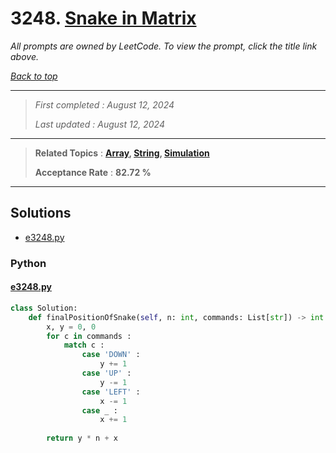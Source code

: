 # 3248. [Snake in Matrix](<https://leetcode.com/problems/snake-in-matrix>)

*All prompts are owned by LeetCode. To view the prompt, click the title link above.*

*[Back to top](<../README.md>)*

------

> *First completed : August 12, 2024*
>
> *Last updated : August 12, 2024*

------

> **Related Topics** : **[Array](<by_topic/Array.md>), [String](<by_topic/String.md>), [Simulation](<by_topic/Simulation.md>)**
>
> **Acceptance Rate** : **82.72 %**

------

## Solutions

- [e3248.py](<../my-submissions/e3248.py>)
### Python
#### [e3248.py](<../my-submissions/e3248.py>)
```Python
class Solution:
    def finalPositionOfSnake(self, n: int, commands: List[str]) -> int:
        x, y = 0, 0
        for c in commands :
            match c :
                case 'DOWN' :
                    y += 1
                case 'UP' :
                    y -= 1
                case 'LEFT' :
                    x -= 1
                case _ :
                    x += 1
        
        return y * n + x

```

